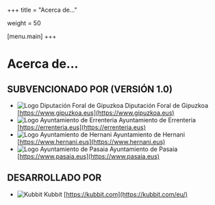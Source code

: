 +++
title = "Acerca de..."

weight = 50

[menu.main]
+++

# Acerca de...

## SUBVENCIONADO POR (VERSIÓN 1.0)

- ![Logo Diputación Foral de Gipuzkoa](/img/gipuzkoa.png)
Diputación Foral de Gipuzkoa
[https://www.gipuzkoa.eus](https://www.gipuzkoa.eus)
- ![Logo Ayuntamiento de Errenteria](/img/errenteria.png)
Ayuntamiento de Errenteria
[https://errenteria.eus](https://errenteria.eus)
- ![Logo Ayuntamiento de Hernani](/img/hernani.png)
Ayuntamiento de Hernani
[https://www.hernani.eus](https://www.hernani.eus)
- ![Logo Ayuntamiento de Pasaia](/img/pasaia.png)
Ayuntamiento de Pasaia
[https://www.pasaia.eus](https://www.pasaia.eus)


## DESARROLLADO POR

- ![Kubbit](/img/kubbit.png)
Kubbit
[https://kubbit.com](https://kubbit.com/eu/)
